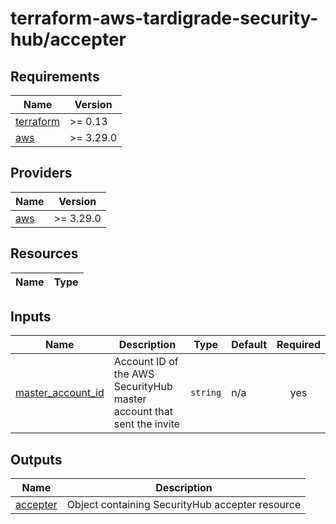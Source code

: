 # terraform-aws-tardigrade-security-hub/accepter

<!-- BEGIN TFDOCS -->
## Requirements

| Name | Version |
|------|---------|
| <a name="requirement_terraform"></a> [terraform](#requirement\_terraform) | >= 0.13 |
| <a name="requirement_aws"></a> [aws](#requirement\_aws) | >= 3.29.0 |

## Providers

| Name | Version |
|------|---------|
| <a name="provider_aws"></a> [aws](#provider\_aws) | >= 3.29.0 |

## Resources

| Name | Type |
|------|------|

## Inputs

| Name | Description | Type | Default | Required |
|------|-------------|------|---------|:--------:|
| <a name="input_master_account_id"></a> [master\_account\_id](#input\_master\_account\_id) | Account ID of the AWS SecurityHub master account that sent the invite | `string` | n/a | yes |

## Outputs

| Name | Description |
|------|-------------|
| <a name="output_accepter"></a> [accepter](#output\_accepter) | Object containing SecurityHub accepter resource |

<!-- END TFDOCS -->
